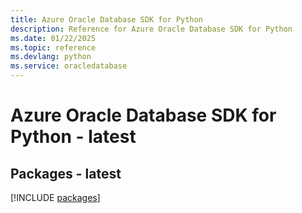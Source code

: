 ```yaml
---
title: Azure Oracle Database SDK for Python
description: Reference for Azure Oracle Database SDK for Python
ms.date: 01/22/2025
ms.topic: reference
ms.devlang: python
ms.service: oracledatabase
---
```

# Azure Oracle Database SDK for Python - latest
## Packages - latest
[!INCLUDE [packages](oracle-database-index.md)]